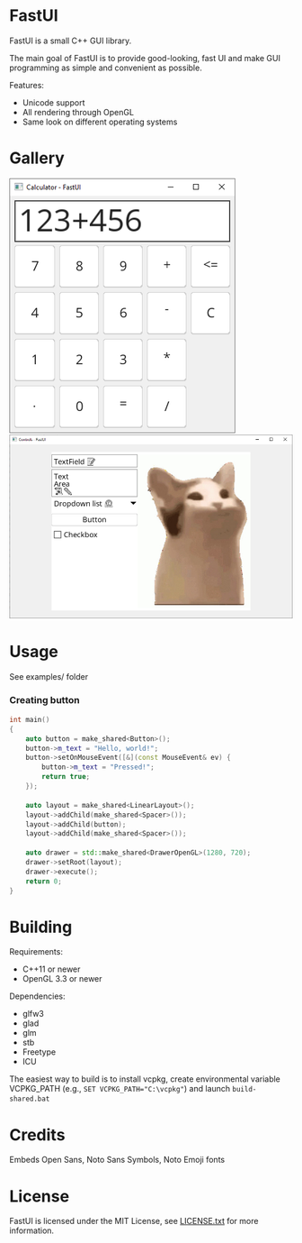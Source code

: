# FastUI

FastUI is a small C++ GUI library. 

The main goal of FastUI is to provide good-looking, fast UI and make GUI programming as simple and convenient as possible.

Features:
- Unicode support
- All rendering through OpenGL
- Same look on different operating systems

# Gallery

![Calculator](docs/calculator.png)
![All controls](docs/controls.png)

# Usage

See examples/ folder

### Creating button
```cpp
int main()
{
    auto button = make_shared<Button>();
    button->m_text = "Hello, world!";
	button->setOnMouseEvent([&](const MouseEvent& ev) {
		button->m_text = "Pressed!";
		return true;
	});

    auto layout = make_shared<LinearLayout>();
	layout->addChild(make_shared<Spacer>());
    layout->addChild(button);
	layout->addChild(make_shared<Spacer>());

	auto drawer = std::make_shared<DrawerOpenGL>(1280, 720);
	drawer->setRoot(layout);
	drawer->execute();
	return 0;
}
```

# Building

Requirements:
- C++11 or newer
- OpenGL 3.3 or newer

Dependencies:
- glfw3
- glad
- glm
- stb
- Freetype
- ICU

The easiest way to build is to install vcpkg, create environmental variable VCPKG_PATH (e.g., ```SET VCPKG_PATH="C:\vcpkg"```) and launch ```build-shared.bat```

# Credits

Embeds Open Sans, Noto Sans Symbols, Noto Emoji fonts

# License

FastUI is licensed under the MIT License, see [LICENSE.txt](https://github.com/TodorHryn/FastUI/blob/master/LICENSE.txt) for more information.

